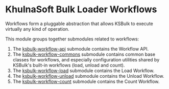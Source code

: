 # KhulnaSoft Bulk Loader Workflows

Workflows form a pluggable abstraction that allows KSBulk to execute virtually any kind of 
operation.

This module groups together submodules related to workflows:

1. The [ksbulk-workflow-api](./api) submodule contains the Workflow API.
2. The [ksbulk-workflow-commons](./commons) submodule contains common base classes for workflows,
   and especially configuration utilities shared by KSBulk's built-in workflows (load, unload and 
   count).
3. The [ksbulk-workflow-load](./load) submodule contains the Load Workflow.
4. The [ksbulk-workflow-unload](./unload) submodule contains the Unload Workflow.
5. The [ksbulk-workflow-count](./count) submodule contains the Count Workflow.
